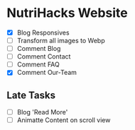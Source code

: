 # NutriHacks Website

- [x] Blog Responsives
- [ ] Transform all images to Webp
- [ ] Comment Blog
- [ ] Comment Contact
- [ ] Comment FAQ
- [x] Comment Our-Team
 
## Late Tasks

- [ ] Blog 'Read More'
- [ ] Animatte Content on scroll view
